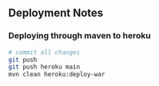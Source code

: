 ## Deployment Notes

### Deploying through maven to heroku

```bash
# commit all changes
git push
git push heroku main
mvn clean heroku:deploy-war
```